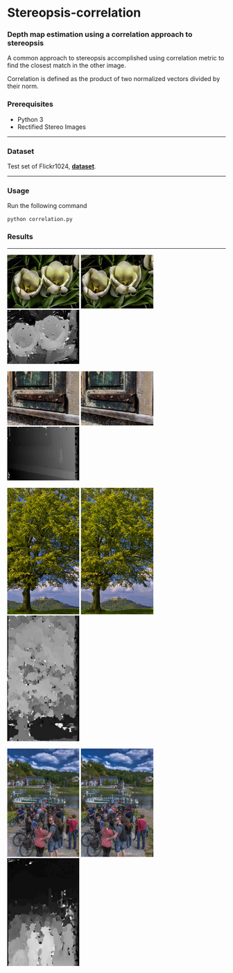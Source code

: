 # Stereopsis-correlation

### Depth map estimation using a correlation approach to stereopsis

A common approach to stereopsis accomplished using correlation metric to find the closest match in the other image.

Correlation is defined as the product of two normalized vectors divided by their norm.

### Prerequisites

* Python 3
* Rectified Stereo Images

---

### Dataset

Test set of Flickr1024, **[dataset](https://yingqianwang.github.io/Flickr1024/)**.

---

### Usage

Run the following command

```
python correlation.py
```

### Results
---
<img src="dataset/109_L.png" width="33%" /> <img src="dataset/109_R.png" width="33%" /> <img src="dataset/109_result.png" width="33%" /> 

<img src="dataset/104_L.png" width="33%" /> <img src="dataset/104_R.png" width="33%" /> <img src="dataset/104_result.png" width="33%" /> 

<img src="dataset/069_L.png" width="33%" /> <img src="dataset/069_R.png" width="33%" /> <img src="dataset/069_result.png" width="33%" /> 

<img src="dataset/024_L.png" width="33%" /> <img src="dataset/024_R.png" width="33%" /> <img src="dataset/024_result.png" width="33%" /> 
